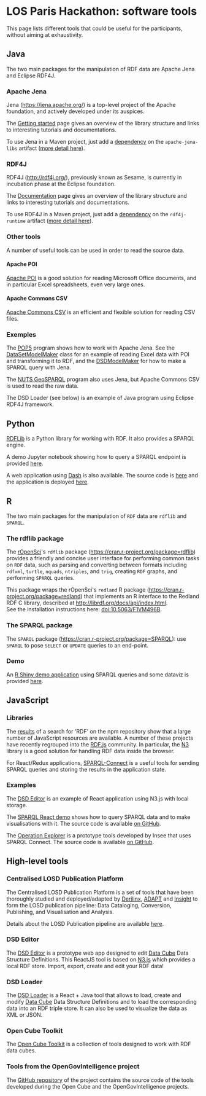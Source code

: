 # LOS Paris Hackathon: software tools

This page lists different tools that could be useful for the participants, without aiming at exhaustivity.

## Java

The two main packages for the manipulation of RDF data are Apache Jena and Eclipse RDF4J.

### Apache Jena

Jena (https://jena.apache.org/) is a top-level project of the Apache foundation, and actively developed under its auspices.

The [Getting started](https://jena.apache.org/getting_started/index.html) page gives an overview of the library structure and links to interesting tutorials and documentations.

To use Jena in a Maven project, just add a [dependency](https://mvnrepository.com/artifact/org.apache.jena/apache-jena-libs) on the `apache-jena-libs` artifact ([more detail here](https://jena.apache.org/download/maven.html)).

### RDF4J

RDF4J (http://rdf4j.org/), previously known as Sesame, is currently in incubation phase at the Eclipse foundation.

The [Documentation](http://docs.rdf4j.org/) page gives an overview of the library structure and links to interesting tutorials and documentations.

To use RDF4J in a Maven project, just add a [dependency](https://mvnrepository.com/artifact/org.eclipse.rdf4j/rdf4j-runtime) on the `rdf4j-runtime` artifact ([more detail here](http://docs.rdf4j.org/programming)).

### Other tools

A number of useful tools can be used in order to read the source data.

#### Apache POI

[Apache POI](https://poi.apache.org/) is a good solution for reading Microsoft Office documents, and in particular Excel spreadsheets, even very large ones.

#### Apache Commons CSV

[Apache Commons CSV](https://commons.apache.org/proper/commons-csv/) is an efficient and flexible solution for reading CSV files.

### Exemples

The [POP5](https://github.com/LOS-ESSnet/POP5) program shows how to work with Apache Jena. See the [DataSetModelMaker](https://github.com/LOS-ESSnet/POP5/blob/master/src/main/java/eu/europa/ec/eurostat/los/pop5/DataSetModelMaker.java) class for an example of reading Excel data with POI and transforming it to RDF, and the [DSDModelMaker](https://github.com/LOS-ESSnet/POP5/blob/master/src/main/java/eu/europa/ec/eurostat/los/pop5/DSDModelMaker.java) for how to make a SPARQL query with Jena.

The [NUTS GeoSPARQL](https://github.com/LOS-ESSnet/NUTS-GeoSPARQL) program also uses Jena, but Apache Commons CSV is used to read the raw data.

The DSD Loader (see below) is an example of Java program using Eclipse RDF4J framework.

## Python

[RDFLib](https://pypi.org/project/rdflib/) is a Python library for working with RDF. It also provides a SPARQL engine.

A demo Jupyter notebook showing how to query a SPARQL endpoint is provided [here](sparql-python.ipynb).

A web application using [Dash](https://plot.ly/products/dash/) is also available. The source code is [here](https://github.com/jfeudeline/los-python-app) and the application is deployed [here](https://los-dash-app.herokuapp.com/).

## R

The two main packages for the manipulation of `RDF` data are `rdflib` and `SPARQL`.

### The rdflib package

The [rOpenSci](https://ropensci.org/)'s `rdflib` package (https://cran.r-project.org/package=rdflib) provides a friendly and concise user interface for performing common tasks on `RDF` data, such as parsing and converting between formats including `rdfxml`, `turtle`, `nquads`, `ntriples`, and `trig`, creating `RDF` graphs, and performing `SPARQL` queries.  

This package wraps the rOpenSci's `redland` R package (https://cran.r-project.org/package=redland) that implements an R interface to the Redland RDF C library,
described at http://librdf.org/docs/api/index.html.  
See the installation instructions here: [doi:10.5063/F1VM496B](http://doi.org/10.5063/F1VM496B).

### The SPARQL package

The `SPARQL` package (https://cran.r-project.org/package=SPARQL): use `SPARQL` to pose `SELECT` or `UPDATE` queries to an end-point.

### Demo

An [R Shiny demo application](http://shiny.linked-open-statistics.org/plosh/demo/) using SPARQL queries and some dataviz is provided [here](https://github.com/LOS-ESSnet/SPARQL-Shiny-Demo).


## JavaScript

### Libraries

The [results](https://www.npmjs.com/search?q=keywords:RDF) of a search for 'RDF' on the npm repository show that a large number of JavaScript resources are available. A number of these projects have recently regrouped into the [RDF.js](https://github.com/rdfjs/) community. In particular, the [N3](https://www.npmjs.com/package/n3) library is a good solution for handling RDF data inside the browser.

For React/Redux applications, [SPARQL-Connect](https://www.npmjs.com/package/sparql-connect) is a useful tools for sending SPARQL queries and storing the results in the application state.

### Examples

The [DSD Editor](https://github.com/LOS-ESSnet/DSD-Editor) is an example of React application using N3.js with local storage.

The [SPARQL React demo](http://www.linked-open-statistics.org/plosh/sparql-react-demo) shows how to query SPARQL data and to make visualisations with it. The source code is available [on GitHub](https://github.com/LOS-ESSnet/SPARQL-React-Demo).

The [Operation Explorer](http://operations.scfe.eu) is a prototype tools developed by Insee that uses SPARQL Connect. The source code is available [on GitHub](https://github.com/FranckCo/Operation-Explorer).

## High-level tools

### Centralised LOSD Publication Platform

The Centralised LOSD Publication Platform is a set of tools that have been thoroughly studied and deployed/adapted by [Derilinx](https://derilinx.com/), [ADAPT](https://www.adaptcentre.ie/) and [Insight](https://www.insight-centre.org/) to form the LOSD publication pipeline: Data Cataloging, Conversion, Publishing, and Visualisation and Analysis.

Details about the LOSD Publication pipeline are available [here](losd.md).

### DSD Editor

The [DSD Editor](https://github.com/LOS-ESSnet/DSD-Editor) is a prototype web app designed to edit [Data Cube](https://www.w3.org/TR/vocab-data-cube/) Data Structure Definitions. This ReactJS tool is based on [N3.js](https://github.com/rdfjs/N3.js) which provides a local RDF store. Import, export, create and edit your RDF data!

### DSD Loader

The [DSD Loader](https://github.com/Landalvic/los-hackathon) is a React + Java tool that allows to load, create and modify [Data Cube](https://www.w3.org/TR/vocab-data-cube/) Data Structure Definitions and to load the corresponding data into an RDF triple store. It can also be used to visualize the data as XML or JSON.

### Open Cube Toolkit

The [Open Cube Toolkit](http://opencube-toolkit.eu/) is a collection of tools designed to work with RDF data cubes.

### Tools from the OpenGovIntelligence project

The [GitHub repository](https://github.com/OpenGovIntelligence) of the project contains the source code of the tools developed during the Open Cube and the OpenGovIntelligence projects.
